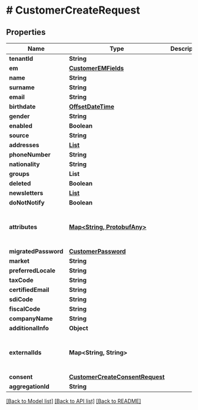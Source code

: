 # # CustomerCreateRequest


## Properties 


Name | Type | Description | Notes
------------ | ------------- | ------------- | -------------
**tenantId**| **String** |   | [optional]
**em**| [**CustomerEMFields**](CustomerEMFields.md) |   | [optional]
**name**| **String** |   | [optional]
**surname**| **String** |   | [optional]
**email**| **String** |   | [optional]
**birthdate**| [**OffsetDateTime**](OffsetDateTime.md) |   | [optional]
**gender**| **String** |   | [optional]
**enabled**| **Boolean** |   | [optional]
**source**| **String** |   | [optional]
**addresses**| [**List<CustomerAddressEntity>**](CustomerAddressEntity.md) |   | [optional]
**phoneNumber**| **String** |   | [optional]
**nationality**| **String** |   | [optional]
**groups**| **List<String>** |   | [optional]
**deleted**| **Boolean** |   | [optional]
**newsletters**| [**List<CustomerNewsletterRequest>**](CustomerNewsletterRequest.md) |   | [optional]
**doNotNotify**| **Boolean** |   | [optional]
**attributes**| [**Map<String, ProtobufAny>**](ProtobufAny.md) |   | [optional] [default to new HashMap<>()]
**migratedPassword**| [**CustomerPassword**](CustomerPassword.md) |   | [optional]
**market**| **String** |   | [optional]
**preferredLocale**| **String** |   | [optional]
**taxCode**| **String** |   | [optional]
**certifiedEmail**| **String** |   | [optional]
**sdiCode**| **String** |   | [optional]
**fiscalCode**| **String** |   | [optional]
**companyName**| **String** |   | [optional]
**additionalInfo**| **Object** |   | [optional]
**externalIds**| **Map<String, String>** |   | [optional] [default to new HashMap<>()]
**consent**| [**CustomerCreateConsentRequest**](CustomerCreateConsentRequest.md) |   | [optional]
**aggregationId**| **String** |   | [optional]


[[Back to Model list]](../../README.md#models) [[Back to API list]](../../README.md#endpoints) [[Back to README]](../../README.md)

